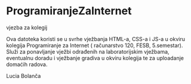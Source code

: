 # ProgramiranjeZaInternet
vjezba za kolegij

Ova datoteka koristi se u svrhe vježbanja HTML-a, CSS-a i JS-a u okviru kolegija Programiranje za Internet ( računarstvo 120, FESB, 5.semestar).
Služi za ponavljanje vježbi odrađenih na laboratorijskim vježbama, eventualnu doradu i vježbanje gradiva u okviru kolegija te za uploadanje domaćih radova.

Lucia Bolanča
